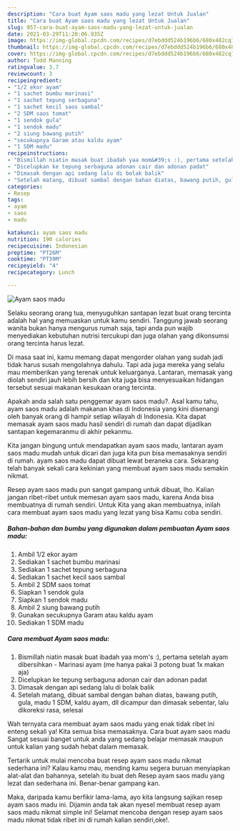 ```yaml
---
description: "Cara buat Ayam saos madu yang lezat Untuk Jualan"
title: "Cara buat Ayam saos madu yang lezat Untuk Jualan"
slug: 957-cara-buat-ayam-saos-madu-yang-lezat-untuk-jualan
date: 2021-03-29T11:20:06.935Z
image: https://img-global.cpcdn.com/recipes/d7ebddd524b196b6/680x482cq70/ayam-saos-madu-foto-resep-utama.jpg
thumbnail: https://img-global.cpcdn.com/recipes/d7ebddd524b196b6/680x482cq70/ayam-saos-madu-foto-resep-utama.jpg
cover: https://img-global.cpcdn.com/recipes/d7ebddd524b196b6/680x482cq70/ayam-saos-madu-foto-resep-utama.jpg
author: Todd Manning
ratingvalue: 3.7
reviewcount: 3
recipeingredient:
- "1/2 ekor ayam"
- "1 sachet bumbu marinasi"
- "1 sachet tepung serbaguna"
- "1 sachet kecil saos sambal"
- "2 SDM saos tomat"
- "1 sendok gula"
- "1 sendok madu"
- "2 siung bawang putih"
- "secukupnya Garam atau kaldu ayam"
- "1 SDM madu"
recipeinstructions:
- "Bismillah niatin masak buat ibadah yaa mom&#39;s :), pertama setelah ayam dibersihkan Marinasi ayam (me hanya pakai 3 potong buat 1x makan aja)"
- "Dicelupkan ke tepung serbaguna adonan cair dan adonan padat"
- "Dimasak dengan api sedang lalu di bolak balik"
- "Setelah matang, dibuat sambal dengan bahan diatas, bawang putih, gula, madu 1 SDM, kaldu ayam, dll dicampur dan dimasak sebentar, lalu dikoreksi rasa, selesai"
categories:
- Resep
tags:
- ayam
- saos
- madu

katakunci: ayam saos madu 
nutrition: 190 calories
recipecuisine: Indonesian
preptime: "PT26M"
cooktime: "PT39M"
recipeyield: "4"
recipecategory: Lunch

---
```



![Ayam saos madu](https://img-global.cpcdn.com/recipes/d7ebddd524b196b6/680x482cq70/ayam-saos-madu-foto-resep-utama.jpg)

Selaku seorang orang tua, menyuguhkan santapan lezat buat orang tercinta adalah hal yang memuaskan untuk kamu sendiri. Tanggung jawab seorang  wanita bukan hanya mengurus rumah saja, tapi anda pun wajib menyediakan kebutuhan nutrisi tercukupi dan juga olahan yang dikonsumsi orang tercinta harus lezat.

Di masa  saat ini, kamu memang dapat mengorder olahan yang sudah jadi tidak harus susah mengolahnya dahulu. Tapi ada juga mereka yang selalu mau memberikan yang terenak untuk keluarganya. Lantaran, memasak yang diolah sendiri jauh lebih bersih dan kita juga bisa menyesuaikan hidangan tersebut sesuai makanan kesukaan orang tercinta. 



Apakah anda salah satu penggemar ayam saos madu?. Asal kamu tahu, ayam saos madu adalah makanan khas di Indonesia yang kini disenangi oleh banyak orang di hampir setiap wilayah di Indonesia. Kita dapat memasak ayam saos madu hasil sendiri di rumah dan dapat dijadikan santapan kegemaranmu di akhir pekanmu.

Kita jangan bingung untuk mendapatkan ayam saos madu, lantaran ayam saos madu mudah untuk dicari dan juga kita pun bisa memasaknya sendiri di rumah. ayam saos madu dapat dibuat lewat beraneka cara. Sekarang telah banyak sekali cara kekinian yang membuat ayam saos madu semakin nikmat.

Resep ayam saos madu pun sangat gampang untuk dibuat, lho. Kalian jangan ribet-ribet untuk memesan ayam saos madu, karena Anda bisa membuatnya di rumah sendiri. Untuk Kita yang akan membuatnya, inilah cara membuat ayam saos madu yang lezat yang bisa Kamu coba sendiri.

<!--inarticleads1-->

##### Bahan-bahan dan bumbu yang digunakan dalam pembuatan Ayam saos madu:

1. Ambil 1/2 ekor ayam
1. Sediakan 1 sachet bumbu marinasi
1. Sediakan 1 sachet tepung serbaguna
1. Sediakan 1 sachet kecil saos sambal
1. Ambil 2 SDM saos tomat
1. Siapkan 1 sendok gula
1. Siapkan 1 sendok madu
1. Ambil 2 siung bawang putih
1. Gunakan secukupnya Garam atau kaldu ayam
1. Sediakan 1 SDM madu




<!--inarticleads2-->

##### Cara membuat Ayam saos madu:

1. Bismillah niatin masak buat ibadah yaa mom&#39;s :), pertama setelah ayam dibersihkan - Marinasi ayam (me hanya pakai 3 potong buat 1x makan aja)
1. Dicelupkan ke tepung serbaguna adonan cair dan adonan padat
1. Dimasak dengan api sedang lalu di bolak balik
1. Setelah matang, dibuat sambal dengan bahan diatas, bawang putih, gula, madu 1 SDM, kaldu ayam, dll dicampur dan dimasak sebentar, lalu dikoreksi rasa, selesai




Wah ternyata cara membuat ayam saos madu yang enak tidak ribet ini enteng sekali ya! Kita semua bisa memasaknya. Cara buat ayam saos madu Sangat sesuai banget untuk anda yang sedang belajar memasak maupun untuk kalian yang sudah hebat dalam memasak.

Tertarik untuk mulai mencoba buat resep ayam saos madu nikmat sederhana ini? Kalau kamu mau, mending kamu segera buruan menyiapkan alat-alat dan bahannya, setelah itu buat deh Resep ayam saos madu yang lezat dan sederhana ini. Benar-benar gampang kan. 

Maka, daripada kamu berfikir lama-lama, ayo kita langsung sajikan resep ayam saos madu ini. Dijamin anda tak akan nyesel membuat resep ayam saos madu nikmat simple ini! Selamat mencoba dengan resep ayam saos madu nikmat tidak ribet ini di rumah kalian sendiri,oke!.


